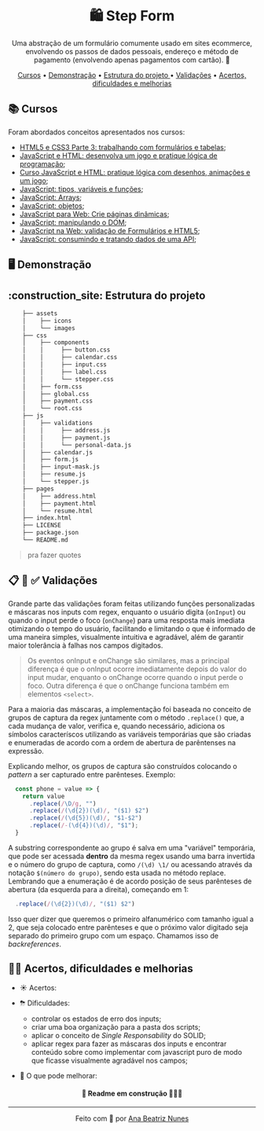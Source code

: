 <h1 align="center">🛍 Step Form</h1>

<p align="center">
  Uma abstração de um formulário comumente usado em sites ecommerce, 
  envolvendo os passos de dados pessoais, endereço e método de 
  pagamento (envolvendo apenas pagamentos com cartão). 🛒
</p>

<p align="center">
 <a href="#books-cursos">Cursos</a> • 
 <a href="#desktop_computer-demonstração">Demonstração</a> •
 <a href="#construction_site-estrutura-do-projeto">
  Estrutura do projeto
 </a> •
 <a href="#desk-validações">Validações</a> •
 <a href="#woman_technologist-acertos-dificuldades-e-melhorias">
  Acertos, dificuldades e melhorias
 </a>
</p>

## :books: Cursos

Foram abordados conceitos apresentados nos cursos:

- [HTML5 e CSS3 Parte 3: trabalhando com formulários e tabelas](https://cursos.alura.com.br/course/html5-css3-formularios-tabelas);
- [JavaScript e HTML: desenvolva um jogo e pratique lógica de programação](https://cursos.alura.com.br/course/logica-programacao-javascript-html);
- [Curso JavaScript e HTML: pratique lógica com desenhos, animações e um jogo](https://cursos.alura.com.br/course/logica-programacao-pratica-com-desenho-animacoes-em-jogo);
- [JavaScript: tipos, variáveis e funções](https://cursos.alura.com.br/course/fundamentos-javascript-tipos-variaveis-funcoes);
- [JavaScript: Arrays](https://cursos.alura.com.br/course/fundamentos-javascript-arrays);
- [JavaScript: objetos](https://cursos.alura.com.br/course/fundamentos-javascript-objetos);
- [JavaScript para Web: Crie páginas dinâmicas](hhttps://cursos.alura.com.br/course/javascript-web-paginas-dinamicas);
- [JavaScript: manipulando o DOM](https://cursos.alura.com.br/course/javascript-manipulando-dom);
- [JavaScript na Web: validação de Formulários e HTML5](https://cursos.alura.com.br/course/javascript-web-validacao-formularios-html5);
- [JavaScript: consumindo e tratando dados de uma API](https://cursos.alura.com.br/course/javascript-consumindo-tratando-dados-api);

## :desktop_computer: Demonstração

<!-- <img src="#.gif" alt="gif (imagem que se movimenta) mostrando a aplicação do formulário">
<p>Ou acesse o <a href="#">site</a>.</p> -->

## :construction_site: Estrutura do projeto

```bash
    ├── assets
    │    ├── icons
    │    └── images
    ├── css
    │    ├── components
    │    │     ├── button.css
    │    │     ├── calendar.css
    │    │     ├── input.css
    │    │     ├── label.css
    │    │     └── stepper.css
    │    ├── form.css
    │    ├── global.css
    │    ├── payment.css
    │    └── root.css
    ├── js
    │    ├── validations
    │    │     ├── address.js
    │    │     ├── payment.js
    │    │     └── personal-data.js
    │    ├── calendar.js
    │    ├── form.js
    │    ├── input-mask.js
    │    ├── resume.js
    │    └── stepper.js
    ├── pages
    │    ├── address.html
    │    ├── payment.html
    │    └── resume.html
    ├── index.html
    ├── LICENSE
    ├── package.json
    └── README.md
```
> pra fazer quotes

## :clipboard: :mag_right: :white_check_mark: Validações

<p>
  Grande parte das validações foram feitas utilizando funções 
  personalizadas e máscaras nos inputs com regex, enquanto o usuário 
  digita (<code>onInput</code>) ou quando o input perde o foco 
  (<code>onChange</code>) para uma resposta mais imediata otimizando o
  tempo do usuário, facilitando e limitando o que é informado
  de uma maneira simples, visualmente intuitiva e agradável, além de 
  garantir maior tolerância à falhas nos campos digitados.
</p>

> Os eventos onInput e onChange são similares, mas a
> principal diferença é que o onInput ocorre imediatamente depois do 
> valor do input mudar, enquanto o onChange ocorre quando o input perde 
> o foco. Outra diferença é que o onChange funciona também em elementos
```<select>```.

<p>
  Para a maioria das máscaras, a implementação foi baseada no conceito
  de grupos de captura da regex juntamente com o método 
  <code>.replace()</code> que, a cada mudança de valor, verifica e, 
  quando necessário, adiciona os símbolos caracteríscos utilizando as
  variáveis temporárias que são criadas e enumeradas de acordo com a
  ordem de abertura de parêntenses na expressão.
</p>
<p>
  Explicando melhor, os grupos de captura são construídos colocando 
  o <i>pattern</i> a ser capturado entre parênteses. Exemplo:
</p>

```js
  const phone = value => {
    return value
      .replace(/\D/g, "")
      .replace(/(\d{2})(\d)/, "($1) $2")
      .replace(/(\d{5})(\d)/, "$1-$2")
      .replace(/-(\d{4})(\d)/, "$1");
  }
```

<p>
  A substring correspondente ao grupo é salva em uma "variável" 
  temporária, que pode ser acessada <b>dentro</b> da mesma regex 
  usando uma barra invertida e o número do grupo de captura, como
  <code>/(\d) \1/</code> ou acessando através da notação
  <code>$(número do grupo)</code>, sendo esta usada no método replace.
  Lembrando que a enumeração é de acordo posição de seus parênteses de 
  abertura (da esquerda para a direita), começando em 1: 
</p>

```js
  .replace(/(\d{2})(\d)/, "($1) $2")
```
<p>
  Isso quer dizer que queremos o primeiro alfanumérico com tamanho 
  igual a 2, que seja colocado entre parênteses e que o próximo valor
  digitado seja separado do primeiro grupo com um espaço. Chamamos 
  isso de <i>backreferences</i>.
</p>

## :woman_technologist: Acertos, dificuldades e melhorias

- ☀️ Acertos: 
  

- ⛈ Dificuldades:
  - controlar os estados de erro dos inputs;
  - criar uma boa organização para a pasta dos scripts;
  - aplicar o conceito de *Single Responsability* do SOLID;
  - aplicar regex para fazer as máscaras dos inputs e encontrar 
  conteúdo sobre como implementar com javascript puro de modo que 
  ficasse visualmente agradável nos campos;

- 🌈 O que pode melhorar:
  
<h4 align="center">🚧 Readme em construção 👷🏻‍♀️</h4>

<hr>

<p align="center">
  Feito com 💜 por
  <a align="center" href="https://www.linkedin.com/in/ana-beatriz-nunes/">
    Ana Beatriz Nunes
  </a>
</p>